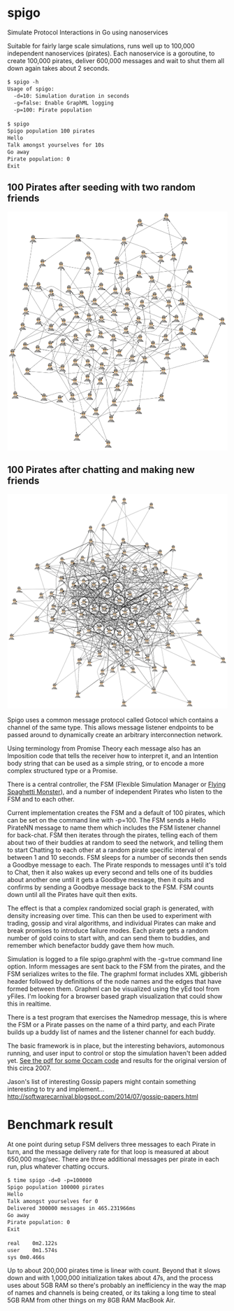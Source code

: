 spigo
=====

Simulate Protocol Interactions in Go using nanoservices

Suitable for fairly large scale simulations, runs well up to 100,000 independent nanoservices (pirates). Each nanoservice is a goroutine, to create 100,000 pirates, deliver 600,000 messages and wait to shut them all down again takes about 2 seconds.
```
$ spigo -h
Usage of spigo:
  -d=10: Simulation duration in seconds
  -g=false: Enable GraphML logging
  -p=100: Pirate population
  
$ spigo
Spigo population 100 pirates
Hello
Talk amongst yourselves for 10s
Go away
Pirate population: 0     
Exit
```
100 Pirates after seeding with two random friends
-----------
![100 pirates seeded with two random friends each](spigo100x2.png)

100 Pirates after chatting and making new friends
-----------
![100 pirates after chatting](spigo100x2chat.png)

Spigo uses a common message protocol called Gotocol which contains a channel of the same type. This allows message listener endpoints to be passed around to dynamically create an arbitrary interconnection network.

Using terminology from Promise Theory each message also has an Imposition code that tells the receiver how to interpret it, and an Intention body string that can be used as a simple string, or to encode a more complex structured type or a Promise.

There is a central controller, the FSM (Flexible Simulation Manager or [Flying Spaghetti Monster](http://www.venganza.org/about/)), and a number of independent Pirates who listen to the FSM and to each other.

Current implementation creates the FSM and a default of 100 pirates, which can be set on the command line with -p=100. The FSM sends a Hello PirateNN message to name them which includes the FSM listener channel for back-chat. FSM then iterates through the pirates, telling each of them about two of their buddies at random to seed the network, and telling them to start Chatting to each other at a random pirate specific interval of between 1 and 10 seconds. FSM sleeps for a number of seconds then sends a Goodbye message to each. The Pirate responds to messages until it's told to Chat, then it also wakes up every second and tells one of its buddies about another one until it gets a Goodbye message, then it quits and confirms by sending a Goodbye message back to the FSM. FSM counts down until all the Pirates have quit then exits.

The effect is that a complex randomized social graph is generated, with density increasing over time. This can then be used to experiment with trading, gossip and viral algorithms, and individual Pirates can make and break promises to introduce failure modes. Each pirate gets a random number of gold coins to start with, and can send them to buddies, and remember which benefactor buddy gave them how much.

Simulation is logged to a file spigo.graphml with the -g=true command line option. Inform messages are sent back to the FSM from the pirates, and the FSM serializes writes to the file. The graphml format includes XML gibberish header followed by definitions of the node names and the edges that have formed between them. Graphml can be visualized using the yEd tool from yFiles. I'm looking for a browser based graph visualization that could show this in realtime.

There is a test program that exercises the Namedrop message, this is where the FSM or a Pirate passes on the name of a third party, and each Pirate builds up a buddy list of names and the listener channel for each buddy.

The basic framework is in place, but the interesting behaviors, automonous running, and user input to control or stop the simulation haven't been added yet. [See the pdf for some Occam code](SkypeSim07.pdf) and results for the original version of this circa 2007.

Jason's list of interesting Gossip papers might contain something interesting to try and implement... http://softwarecarnival.blogspot.com/2014/07/gossip-papers.html

Benchmark result
================
At one point during setup FSM delivers three messages to each Pirate in turn, and the message delivery rate for that loop is measured at about 650,000 msg/sec. There are three additional messages per pirate in each run, plus whatever chatting occurs.
```
$ time spigo -d=0 -p=100000
Spigo population 100000 pirates
Hello
Talk amongst yourselves for 0
Delivered 300000 messages in 465.231966ms
Go away
Pirate population: 0        
Exit

real	0m2.122s
user	0m1.574s
sys	0m0.466s
```

Up to about 200,000 pirates time is linear with count. Beyond that it slows down and with 1,000,000 initialization takes about 47s, and the process uses about 5GB RAM so there's probably an inefficiency in the way the map of names and channels is being created, or its taking a long time to steal 5GB RAM from other things on my 8GB RAM MacBook Air.

